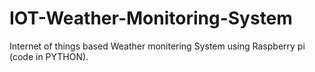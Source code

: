 # IOT-Weather-Monitoring-System
Internet of things based Weather monitering System using Raspberry pi (code in PYTHON).
